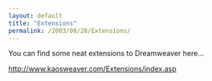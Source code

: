 ```yaml
---
layout: default
title: "Extensions"
permalink: /2003/08/28/Extensions/
---
```


<P>You can find some neat extensions to&nbsp;Dreamweaver here...</P>
<P><A href="http://www.kaosweaver.com/Extensions/index.asp" target=_blank>http://www.kaosweaver.com/Extensions/index.asp</A></P>